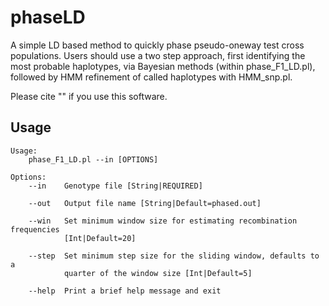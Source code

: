 # phaseLD

A simple LD based method to quickly phase pseudo-oneway test cross populations. Users should use a two step approach, first identifying the most probable haplotypes, via Bayesian methods (within phase_F1_LD.pl), followed by HMM refinement of called haplotypes with HMM_snp.pl. 

Please cite "" if you use this software.  

## Usage
```
Usage:
    phase_F1_LD.pl --in [OPTIONS]

Options:
    --in    Genotype file [String|REQUIRED]

    --out   Output file name [String|Default=phased.out]

    --win   Set minimum window size for estimating recombination frequencies
            [Int|Default=20]

    --step  Set minimum step size for the sliding window, defaults to a
            quarter of the window size [Int|Default=5]

    --help  Print a brief help message and exit
```
